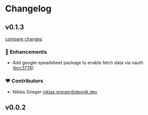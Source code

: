 # Changelog


## v0.1.3

[compare changes](https://github.com/devonik/nuxt-i18n-data/compare/v0.0.2...v0.1.3)


### 🚀 Enhancements

  - Add google-speadsheet package to enable fetch data via oauth ([bcc3776](https://github.com/devonik/nuxt-i18n-data/commit/bcc3776))

### ❤️  Contributors

- Niklas Grieger <niklas.grieger@devnik.dev>

## v0.0.2

